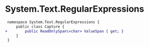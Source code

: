# System.Text.RegularExpressions

``` diff
 namespace System.Text.RegularExpressions {
     public class Capture {
+        public ReadOnlySpan\<char> ValueSpan { get; }
     }
 }
```

